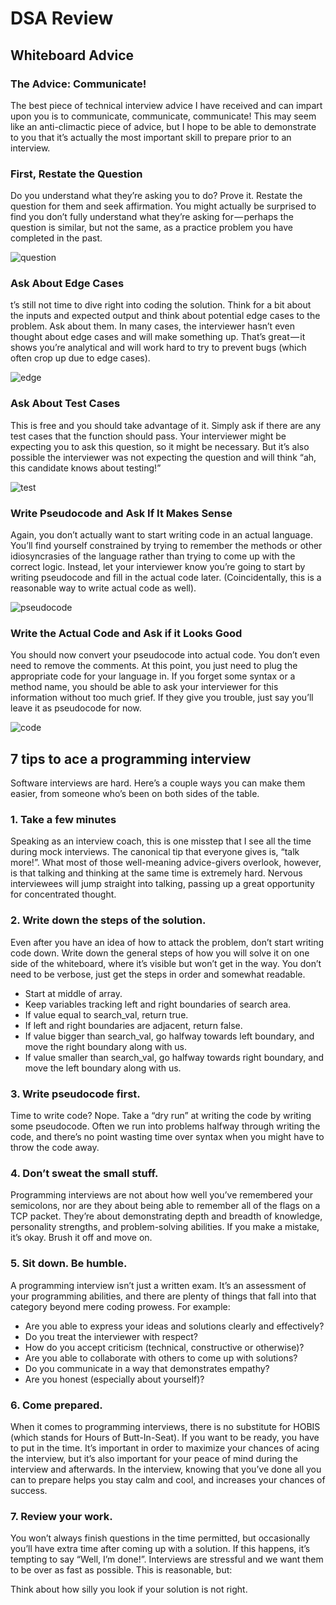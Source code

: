 # DSA Review

## Whiteboard Advice

### The Advice: Communicate!

The best piece of technical interview advice I have received and can impart upon you is to communicate, communicate, communicate! This may seem like an anti-climactic piece of advice, but I hope to be able to demonstrate to you that it’s actually the most important skill to prepare prior to an interview.

### First, Restate the Question

Do you understand what they’re asking you to do? Prove it. Restate the question for them and seek affirmation. You might actually be surprised to find you don’t fully understand what they’re asking for — perhaps the question is similar, but not the same, as a practice problem you have completed in the past.

![question](https://hackernoon.com/_next/image?url=https%3A%2F%2Fcdn.hackernoon.com%2Fphotos%2F3nhao37bBEfHA9RTQ0WNVWfXPD02-bo1q32cv&w=1080&q=75)

### Ask About Edge Cases

t’s still not time to dive right into coding the solution. Think for a bit about the inputs and expected output and think about potential edge cases to the problem. Ask about them. In many cases, the interviewer hasn’t even thought about edge cases and will make something up. That’s great — it shows you’re analytical and will work hard to try to prevent bugs (which often crop up due to edge cases).

![edge](https://hackernoon.com/_next/image?url=https%3A%2F%2Fcdn.hackernoon.com%2Fphotos%2F3nhao37bBEfHA9RTQ0WNVWfXPD02-1b4m32z7&w=1080&q=75)

### Ask About Test Cases

This is free and you should take advantage of it. Simply ask if there are any test cases that the function should pass. Your interviewer might be expecting you to ask this question, so it might be necessary. But it’s also possible the interviewer was not expecting the question and will think “ah, this candidate knows about testing!”

![test](https://hackernoon.com/_next/image?url=https%3A%2F%2Fcdn.hackernoon.com%2Fimages%2F3nhao37bBEfHA9RTQ0WNVWfXPD02-4e8h32yc.jpg&w=1080&q=75)

### Write Pseudocode and Ask If It Makes Sense

Again, you don’t actually want to start writing code in an actual language. You’ll find yourself constrained by trying to remember the methods or other idiosyncrasies of the language rather than trying to come up with the correct logic. Instead, let your interviewer know you’re going to start by writing pseudocode and fill in the actual code later. (Coincidentally, this is a reasonable way to write actual code as well).

![pseudocode](https://hackernoon.com/_next/image?url=https%3A%2F%2Fcdn.hackernoon.com%2Fphotos%2F3nhao37bBEfHA9RTQ0WNVWfXPD02-mva032mc&w=1080&q=75)

### Write the Actual Code and Ask if it Looks Good

You should now convert your pseudocode into actual code. You don’t even need to remove the comments. At this point, you just need to plug the appropriate code for your language in. If you forget some syntax or a method name, you should be able to ask your interviewer for this information without too much grief. If they give you trouble, just say you’ll leave it as pseudocode for now.

![code](https://hackernoon.com/_next/image?url=https%3A%2F%2Fcdn.hackernoon.com%2Fphotos%2F3nhao37bBEfHA9RTQ0WNVWfXPD02-40cm32n7&w=1080&q=75)

## 7 tips to ace a programming interview

Software interviews are hard. Here’s a couple ways you can make them easier, from someone who’s been on both sides of the table.

### 1. Take a few minutes

Speaking as an interview coach, this is one misstep that I see all the time during mock interviews. The canonical tip that everyone gives is, “talk more!”. What most of those well-meaning advice-givers overlook, however, is that talking and thinking at the same time is extremely hard. Nervous interviewees will jump straight into talking, passing up a great opportunity for concentrated thought.

### 2. Write down the steps of the solution.

Even after you have an idea of how to attack the problem, don’t start writing code down. Write down the general steps of how you will solve it on one side of the whiteboard, where it’s visible but won’t get in the way. You don’t need to be verbose, just get the steps in order and somewhat readable.

* Start at middle of array.
* Keep variables tracking left and right boundaries of search area.
* If value equal to search_val, return true.
* If left and right boundaries are adjacent, return false.
* If value bigger than search_val, go halfway towards left boundary, and move the right boundary along with us.
* If value smaller than search_val, go halfway towards right boundary, and move the left boundary along with us.

### 3. Write pseudocode first.

Time to write code? Nope. Take a “dry run” at writing the code by writing some pseudocode. Often we run into problems halfway through writing the code, and there’s no point wasting time over syntax when you might have to throw the code away.

### 4. Don’t sweat the small stuff.

Programming interviews are not about how well you’ve remembered your semicolons, nor are they about being able to remember all of the flags on a TCP packet. They’re about demonstrating depth and breadth of knowledge, personality strengths, and problem-solving abilities. If you make a mistake, it’s okay. Brush it off and move on.

### 5. Sit down. Be humble.

A programming interview isn’t just a written exam. It’s an assessment of your programming abilities, and there are plenty of things that fall into that category beyond mere coding prowess. For example:

* Are you able to express your ideas and solutions clearly and effectively?
* Do you treat the interviewer with respect?
* How do you accept criticism (technical, constructive or otherwise)?
* Are you able to collaborate with others to come up with solutions?
* Do you communicate in a way that demonstrates empathy?
* Are you honest (especially about yourself)?

### 6. Come prepared.

When it comes to programming interviews, there is no substitute for HOBIS (which stands for Hours of Butt-In-Seat). If you want to be ready, you have to put in the time. It’s important in order to maximize your chances of acing the interview, but it’s also important for your peace of mind during the interview and afterwards. In the interview, knowing that you’ve done all you can to prepare helps you stay calm and cool, and increases your chances of success.

### 7. Review your work.

You won’t always finish questions in the time permitted, but occasionally you’ll have extra time after coming up with a solution. If this happens, it’s tempting to say “Well, I’m done!”. Interviews are stressful and we want them to be over as fast as possible. This is reasonable, but:

Think about how silly you look if your solution is not right.